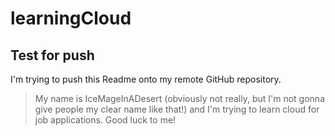 # learningCloud
## Test for push
I'm trying to push this Readme onto my remote GitHub repository.

> My name is IceMageInADesert (obviously not really, but I'm not gonna give people my clear name like that!) and I'm trying to learn cloud for job applications. Good luck to me!
